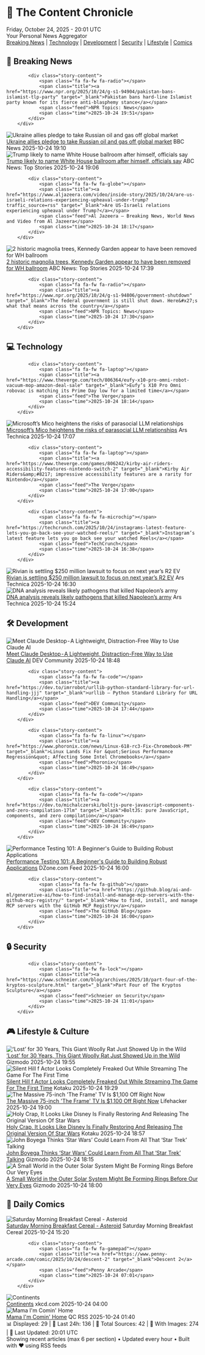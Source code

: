 <!-- Processing 54 RSS feeds at 2025-10-24 20:01:48 UTC -->
<!-- Processing: XKCD -->
<!-- Processing: Garfield -->
<!-- Processing: Cyanide & Happiness -->
<!-- Processing: Questionable Content -->
<!-- Processing: Dinosaur Comics -->
<!-- Processing: BBC World News -->
<!-- Processing: NPR News -->
<!-- Processing: Associated Press Breaking -->
<!-- Processing: ABC News Breaking -->
<!-- Processing: O'Reilly Radar -->
<!-- Processing: It's FOSS -->
<!-- Processing: OMG! Ubuntu -->
<!-- Processing: Linux.com -->
<!-- Processing: Ubuntu Blog -->
<!-- Processing: GitLab Blog -->
<!-- Processing: InfoQ -->
<!-- Processing: Martin Fowler -->
<!-- Processing: The Pragmatic Engineer -->
<!-- Processing: Lifehacker -->
<!-- Processing: Gizmodo -->
<!-- Processing: Kotaku -->
<!-- Processing: Boing Boing -->
<!-- Processing: Krebs on Security -->
<!-- Generated 7 new posts out of 23 feeds processed -->
<div class="newspaper-header">
    <h1 class="newspaper-title">📰 The Content Chronicle</h1>
    <div class="newspaper-date">Friday, October 24, 2025 - 20:01 UTC</div>
    <div class="newspaper-subtitle">Your Personal News Aggregator</div>
</div>

<div class="newspaper-nav">
    <a href="#breaking">Breaking News</a> |
    <a href="#tech">Technology</a> |
    <a href="#dev">Development</a> |
    <a href="#security">Security</a> |
    <a href="#lifestyle">Lifestyle</a> |
    <a href="#webcomics">Comics</a>
</div>

<div class="news-section breaking-news" id="breaking">
<h2 class="section-header">🚨 Breaking News</h2>
<div class="stories-container">
<div class="story">
            
            <div class="story-content">
                <span class="fa fa-fw fa-radio"></span>
                <span class="title"><a href="https://www.npr.org/2025/10/24/g-s1-94904/pakistan-bans-islamist-tlp-party" target="_blank">Pakistan bans hard-line Islamist party known for its fierce anti-blasphemy stance</a></span>
                <span class="feed">NPR Topics: News</span>
                <span class="time">2025-10-24 19:51</span>
            </div>
        </div>
<div class="story">
            <img src="https://ichef.bbci.co.uk/ace/standard/240/cpsprodpb/b089/live/22cc7040-b10d-11f0-ba75-093eca1ac29b.jpg" alt="Ukraine allies pledge to take Russian oil and gas off global market" class="story-image" loading="lazy" onerror="this.style.display='none'">
            <div class="story-content">
                <span class="fa fa-fw fa-earth-americas"></span>
                <span class="title"><a href="https://www.bbc.com/news/articles/c17p54edxljo?at_medium=RSS&at_campaign=rss" target="_blank">Ukraine allies pledge to take Russian oil and gas off global market</a></span>
                <span class="feed">BBC News</span>
                <span class="time">2025-10-24 19:10</span>
            </div>
        </div>
<div class="story">
            <img src="https://s.abcnews.com/images/US/donald-trump-12-rt-gmh-251022_1761168942169_hpMain_4x3t_384.jpg" alt="Trump likely to name White House ballroom after himself, officials say" class="story-image" loading="lazy" onerror="this.style.display='none'">
            <div class="story-content">
                <span class="fa fa-fw fa-tv"></span>
                <span class="title"><a href="https://abcnews.go.com/Politics/trump-white-house-ballroom-after-officials/story?id=126843455" target="_blank">Trump likely to name White House ballroom after himself, officials say</a></span>
                <span class="feed">ABC News: Top Stories</span>
                <span class="time">2025-10-24 19:06</span>
            </div>
        </div>
<div class="story">
            
            <div class="story-content">
                <span class="fa fa-fw fa-globe"></span>
                <span class="title"><a href="https://www.aljazeera.com/video/inside-story/2025/10/24/are-us-israeli-relations-experiencing-upheaval-under-trump?traffic_source=rss" target="_blank">Are US-Israeli relations experiencing upheaval under Trump?</a></span>
                <span class="feed">Al Jazeera – Breaking News, World News and Video from Al Jazeera</span>
                <span class="time">2025-10-24 18:17</span>
            </div>
        </div>
<div class="story">
            <img src="https://s.abcnews.com/images/US/white-house-1-ap-gmh-251024_1761313105558_hpMain_4x3t_384.jpg" alt="2 historic magnolia trees, Kennedy Garden appear to have been removed for WH ballroom" class="story-image" loading="lazy" onerror="this.style.display='none'">
            <div class="story-content">
                <span class="fa fa-fw fa-tv"></span>
                <span class="title"><a href="https://abcnews.go.com/Politics/historic-magnolia-trees-kennedy-garden-removed-east-wing/story?id=126822108" target="_blank">2 historic magnolia trees, Kennedy Garden appear to have been removed for WH ballroom</a></span>
                <span class="feed">ABC News: Top Stories</span>
                <span class="time">2025-10-24 17:39</span>
            </div>
        </div>
<div class="story">
            
            <div class="story-content">
                <span class="fa fa-fw fa-radio"></span>
                <span class="title"><a href="https://www.npr.org/2025/10/24/g-s1-94806/government-shutdown" target="_blank">The federal government is still shut down. Here&#x27;s what that means across the country</a></span>
                <span class="feed">NPR Topics: News</span>
                <span class="time">2025-10-24 17:30</span>
            </div>
        </div>
</div>
</div>
<div class="news-section tech-news" id="tech">
<h2 class="section-header">💻 Technology</h2>
<div class="stories-container">
<div class="story">
            
            <div class="story-content">
                <span class="fa fa-fw fa-laptop"></span>
                <span class="title"><a href="https://www.theverge.com/tech/806364/eufy-x10-pro-omni-robot-vacuum-mop-amazon-deal-sale" target="_blank">Eufy’s X10 Pro Omni robovac is matching its Prime Day low for a limited time</a></span>
                <span class="feed">The Verge</span>
                <span class="time">2025-10-24 18:14</span>
            </div>
        </div>
<div class="story">
            <img src="https://cdn.arstechnica.net/wp-content/uploads/2025/10/micoheart-500x500-1761323862.png" alt="Microsoft’s Mico heightens the risks of parasocial LLM relationships" class="story-image" loading="lazy" onerror="this.style.display='none'">
            <div class="story-content">
                <span class="fa fa-fw fa-cog"></span>
                <span class="title"><a href="https://arstechnica.com/ai/2025/10/microsofts-mico-heightens-the-risks-of-parasocial-llm-relationships/" target="_blank">Microsoft’s Mico heightens the risks of parasocial LLM relationships</a></span>
                <span class="feed">Ars Technica</span>
                <span class="time">2025-10-24 17:07</span>
            </div>
        </div>
<div class="story">
            
            <div class="story-content">
                <span class="fa fa-fw fa-laptop"></span>
                <span class="title"><a href="https://www.theverge.com/games/806242/kirby-air-riders-accessibility-features-nintendo-switch-2" target="_blank">Kirby Air Riders&amp;#8217; impressive accessibility features are a rarity for Nintendo</a></span>
                <span class="feed">The Verge</span>
                <span class="time">2025-10-24 17:00</span>
            </div>
        </div>
<div class="story">
            
            <div class="story-content">
                <span class="fa fa-fw fa-microchip"></span>
                <span class="title"><a href="https://techcrunch.com/2025/10/24/instagrams-latest-feature-lets-you-go-back-see-your-watched-reels/" target="_blank">Instagram’s latest feature lets you go back see your watched Reels</a></span>
                <span class="feed">TechCrunch</span>
                <span class="time">2025-10-24 16:38</span>
            </div>
        </div>
<div class="story">
            <img src="https://cdn.arstechnica.net/wp-content/uploads/2023/05/rivian-assembly-scaled-500x500-1761322088.jpg" alt="Rivian is settling $250 million lawsuit to focus on next year’s R2 EV" class="story-image" loading="lazy" onerror="this.style.display='none'">
            <div class="story-content">
                <span class="fa fa-fw fa-cog"></span>
                <span class="title"><a href="https://arstechnica.com/cars/2025/10/rivian-settles-shareholder-lawsuit-for-250-million-denies-allegations/" target="_blank">Rivian is settling $250 million lawsuit to focus on next year’s R2 EV</a></span>
                <span class="feed">Ars Technica</span>
                <span class="time">2025-10-24 16:30</span>
            </div>
        </div>
<div class="story">
            <img src="https://cdn.arstechnica.net/wp-content/uploads/2025/10/napoleon2-500x500-1760798550.jpg" alt="DNA analysis reveals likely pathogens that killed Napoleon’s army" class="story-image" loading="lazy" onerror="this.style.display='none'">
            <div class="story-content">
                <span class="fa fa-fw fa-cog"></span>
                <span class="title"><a href="https://arstechnica.com/science/2025/10/dna-analysis-reveals-likely-pathogens-that-killed-napoleons-army/" target="_blank">DNA analysis reveals likely pathogens that killed Napoleon’s army</a></span>
                <span class="feed">Ars Technica</span>
                <span class="time">2025-10-24 15:24</span>
            </div>
        </div>
</div>
</div>
<div class="news-section dev-news" id="dev">
<h2 class="section-header">🛠️ Development</h2>
<div class="stories-container">
<div class="story">
            <img src="https://media2.dev.to/dynamic/image/width=800%2Cheight=%2Cfit=scale-down%2Cgravity=auto%2Cformat=auto/https%3A%2F%2Fdev-to-uploads.s3.amazonaws.com%2Fuploads%2Farticles%2Fne9j6b2pnzoelci1yo9x.png" alt="Meet Claude Desktop - A Lightweight, Distraction-Free Way to Use Claude AI" class="story-image" loading="lazy" onerror="this.style.display='none'">
            <div class="story-content">
                <span class="fa fa-fw fa-code"></span>
                <span class="title"><a href="https://dev.to/prevailexcellent/meet-claude-desktop-a-lightweight-distraction-free-way-to-use-claude-ai-295c" target="_blank">Meet Claude Desktop - A Lightweight, Distraction-Free Way to Use Claude AI</a></span>
                <span class="feed">DEV Community</span>
                <span class="time">2025-10-24 18:48</span>
            </div>
        </div>
<div class="story">
            
            <div class="story-content">
                <span class="fa fa-fw fa-code"></span>
                <span class="title"><a href="https://dev.to/imrrobot/urllib-python-standard-library-for-url-handling-jjj" target="_blank">urllib – Python Standard Library for URL Handling</a></span>
                <span class="feed">DEV Community</span>
                <span class="time">2025-10-24 17:44</span>
            </div>
        </div>
<div class="story">
            
            <div class="story-content">
                <span class="fa fa-fw fa-linux"></span>
                <span class="title"><a href="https://www.phoronix.com/news/Linux-618-rc3-Fix-Chromebook-PM" target="_blank">Linux Lands Fix For &quot;Serious Performance Regression&quot; Affecting Some Intel Chromebooks</a></span>
                <span class="feed">Phoronix</span>
                <span class="time">2025-10-24 16:49</span>
            </div>
        </div>
<div class="story">
            
            <div class="story-content">
                <span class="fa fa-fw fa-code"></span>
                <span class="title"><a href="https://dev.to/michalczerski/boltjs-pure-javascript-components-and-zero-compilation-17lm" target="_blank">BoltJS: pure JavaScript, components, and zero compilation</a></span>
                <span class="feed">DEV Community</span>
                <span class="time">2025-10-24 16:49</span>
            </div>
        </div>
<div class="story">
            <img src="https://dz2cdn1.dzone.com/thumbnail?fid=18639997&w=600" alt="Performance Testing 101: A Beginner&#x27;s Guide to Building Robust Applications" class="story-image" loading="lazy" onerror="this.style.display='none'">
            <div class="story-content">
                <span class="fa fa-fw fa-newspaper"></span>
                <span class="title"><a href="https://dzone.com/articles/performance-testing-guide" target="_blank">Performance Testing 101: A Beginner&#x27;s Guide to Building Robust Applications</a></span>
                <span class="feed">DZone.com Feed</span>
                <span class="time">2025-10-24 16:00</span>
            </div>
        </div>
<div class="story">
            
            <div class="story-content">
                <span class="fa fa-fw fa-github"></span>
                <span class="title"><a href="https://github.blog/ai-and-ml/generative-ai/how-to-find-install-and-manage-mcp-servers-with-the-github-mcp-registry/" target="_blank">How to find, install, and manage MCP servers with the GitHub MCP Registry</a></span>
                <span class="feed">The GitHub Blog</span>
                <span class="time">2025-10-24 16:00</span>
            </div>
        </div>
</div>
</div>
<div class="news-section security-news" id="security">
<h2 class="section-header">🔒 Security</h2>
<div class="stories-container">
<div class="story">
            
            <div class="story-content">
                <span class="fa fa-fw fa-lock"></span>
                <span class="title"><a href="https://www.schneier.com/blog/archives/2025/10/part-four-of-the-kryptos-sculpture.html" target="_blank">Part Four of The Kryptos Sculpture</a></span>
                <span class="feed">Schneier on Security</span>
                <span class="time">2025-10-24 11:01</span>
            </div>
        </div>
</div>
</div>
<div class="news-section lifestyle-news" id="lifestyle">
<h2 class="section-header">🎮 Lifestyle & Culture</h2>
<div class="stories-container">
<div class="story">
            <img src="https://gizmodo.com/app/uploads/2025/10/lost-woolly-rat-comparison-1280x853.jpg" alt="‘Lost’ for 30 Years, This Giant Woolly Rat Just Showed Up in the Wild" class="story-image" loading="lazy" onerror="this.style.display='none'">
            <div class="story-content">
                <span class="fa fa-fw fa-computer"></span>
                <span class="title"><a href="https://gizmodo.com/lost-for-30-years-this-giant-woolly-rat-just-showed-up-in-the-wild-2000676737" target="_blank">‘Lost’ for 30 Years, This Giant Woolly Rat Just Showed Up in the Wild</a></span>
                <span class="feed">Gizmodo</span>
                <span class="time">2025-10-24 19:55</span>
            </div>
        </div>
<div class="story">
            <img src="https://kotaku.com/app/uploads/2025/10/SILENT-HILL-f-1-加藤小夏-YouTube-0-56-12-1280x720.jpeg" alt="Silent Hill f Actor Looks Completely Freaked Out While Streaming The Game For The First Time" class="story-image" loading="lazy" onerror="this.style.display='none'">
            <div class="story-content">
                <span class="fa fa-fw fa-gamepad"></span>
                <span class="title"><a href="https://kotaku.com/silent-hill-f-shf-hinako-voice-actress-japanese-konatsu-kato-2000638912" target="_blank">Silent Hill f Actor Looks Completely Freaked Out While Streaming The Game For The First Time</a></span>
                <span class="feed">Kotaku</span>
                <span class="time">2025-10-24 19:29</span>
            </div>
        </div>
<div class="story">
            <img src="https://lifehacker.com/imagery/articles/01K8BQ6F3YPK699ZVVVH6WZ8ER/hero-image.png" alt="The Massive 75-inch &#x27;The Frame&#x27; TV Is $1,100 Off Right Now" class="story-image" loading="lazy" onerror="this.style.display='none'">
            <div class="story-content">
                <span class="fa fa-fw fa-life-ring"></span>
                <span class="title"><a href="https://lifehacker.com/tech/75-inch-the-frame-tv-deal?utm_medium=RSS" target="_blank">The Massive 75-inch &#x27;The Frame&#x27; TV Is $1,100 Off Right Now</a></span>
                <span class="feed">Lifehacker</span>
                <span class="time">2025-10-24 19:00</span>
            </div>
        </div>
<div class="story">
            <img src="https://kotaku.com/app/uploads/2025/10/satarrr-1280x720.jpg" alt="Holy Crap, It Looks Like Disney Is Finally Restoring And Releasing The Original Version Of Star Wars" class="story-image" loading="lazy" onerror="this.style.display='none'">
            <div class="story-content">
                <span class="fa fa-fw fa-gamepad"></span>
                <span class="title"><a href="https://kotaku.com/star-wars-original-theatrical-cut-4k-restoration-leaks-screenshot-disney-2027-2000638887" target="_blank">Holy Crap, It Looks Like Disney Is Finally Restoring And Releasing The Original Version Of Star Wars</a></span>
                <span class="feed">Kotaku</span>
                <span class="time">2025-10-24 18:57</span>
            </div>
        </div>
<div class="story">
            <img src="https://gizmodo.com/app/uploads/2025/10/johnboyega-1280x720.jpg" alt="John Boyega Thinks ‘Star Wars’ Could Learn From All That ‘Star Trek’ Talking" class="story-image" loading="lazy" onerror="this.style.display='none'">
            <div class="story-content">
                <span class="fa fa-fw fa-computer"></span>
                <span class="title"><a href="https://gizmodo.com/john-boyega-prefers-star-wars-over-trek-because-of-all-the-talking-2000676738" target="_blank">John Boyega Thinks ‘Star Wars’ Could Learn From All That ‘Star Trek’ Talking</a></span>
                <span class="feed">Gizmodo</span>
                <span class="time">2025-10-24 18:15</span>
            </div>
        </div>
<div class="story">
            <img src="https://gizmodo.com/app/uploads/2025/10/Chiron_in_Celestia-1280x853.jpg" alt="A Small World in the Outer Solar System Might Be Forming Rings Before Our Very Eyes" class="story-image" loading="lazy" onerror="this.style.display='none'">
            <div class="story-content">
                <span class="fa fa-fw fa-computer"></span>
                <span class="title"><a href="https://gizmodo.com/a-small-world-in-the-outer-solar-system-might-be-forming-rings-before-our-very-eyes-2000676658" target="_blank">A Small World in the Outer Solar System Might Be Forming Rings Before Our Very Eyes</a></span>
                <span class="feed">Gizmodo</span>
                <span class="time">2025-10-24 18:00</span>
            </div>
        </div>
</div>
</div>
<div class="news-section webcomics-section" id="webcomics">
<h2 class="section-header">🎨 Daily Comics</h2>
<div class="stories-container">
<div class="story">
            <img src="https://www.smbc-comics.com/comics/1761280038-20251024.png" alt="Saturday Morning Breakfast Cereal - Asteroid" class="story-image" loading="lazy" onerror="this.style.display='none'">
            <div class="story-content">
                <span class="fa fa-fw fa-smile"></span>
                <span class="title"><a href="https://www.smbc-comics.com/comic/asteroid" target="_blank">Saturday Morning Breakfast Cereal - Asteroid</a></span>
                <span class="feed">Saturday Morning Breakfast Cereal</span>
                <span class="time">2025-10-24 15:20</span>
            </div>
        </div>
<div class="story">
            
            <div class="story-content">
                <span class="fa fa-fw fa-gamepad"></span>
                <span class="title"><a href="https://www.penny-arcade.com/comic/2025/10/24/descent-2" target="_blank">Descent 2</a></span>
                <span class="feed">Penny Arcade</span>
                <span class="time">2025-10-24 07:01</span>
            </div>
        </div>
<div class="story">
            <img src="https://imgs.xkcd.com/comics/continents.png" alt="Continents" class="story-image" loading="lazy" onerror="this.style.display='none'">
            <div class="story-content">
                <span class="fa fa-fw fa-laugh"></span>
                <span class="title"><a href="https://xkcd.com/3159/" target="_blank">Continents</a></span>
                <span class="feed">xkcd.com</span>
                <span class="time">2025-10-24 04:00</span>
            </div>
        </div>
<div class="story">
            <img src="http://www.questionablecontent.net/comics/5686.png" alt="Mama I&#x27;m Comin&#x27; Home" class="story-image" loading="lazy" onerror="this.style.display='none'">
            <div class="story-content">
                <span class="fa fa-fw fa-music"></span>
                <span class="title"><a href="http://questionablecontent.net/view.php?comic=5686" target="_blank">Mama I&#x27;m Comin&#x27; Home</a></span>
                <span class="feed">QC RSS</span>
                <span class="time">2025-10-24 01:40</span>
            </div>
        </div>
</div>
</div>

<div class="newspaper-footer">
    <div class="stats">
        📊 Displayed: 29 | 📅 Last 24h: 136 | 📡 Total Sources: 42 | 📸 With Images: 274 |
        🔄 Last Updated: 20:01 UTC
    </div>
    <div class="footer-note">
        Showing recent articles (max 6 per section) • Updated every hour • Built with ❤️ using RSS feeds
    </div>
</div>
